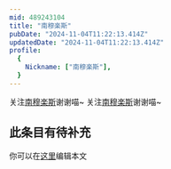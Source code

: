 ```yaml
---
mid: 489243104
title: "南穆楽斯"
pubDate: "2024-11-04T11:22:13.414Z"
updatedDate: "2024-11-04T11:22:13.414Z"
profile:
  {
    Nickname: ["南穆楽斯"],
  }
---
```


关注[南穆楽斯](https://space.bilibili.com/489243104)谢谢喵~ 关注[南穆楽斯](https://space.bilibili.com/489243104)谢谢喵~

## 此条目有待补充
你可以在[这里](https://github.com/Yuhanawa/VTuber.ICU-Content/edit/master/v/南穆楽斯/index.md)编辑本文
